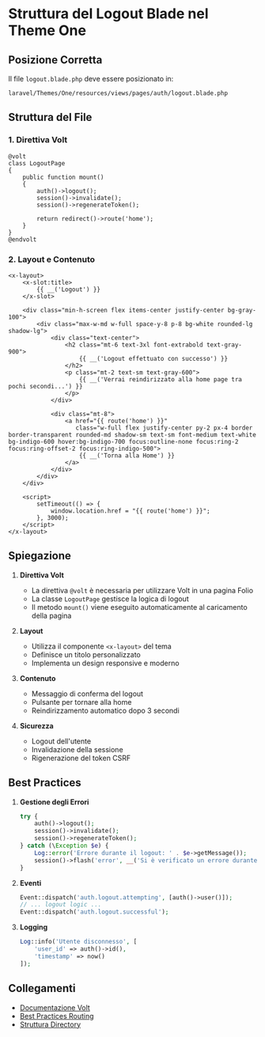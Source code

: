 # Struttura del Logout Blade nel Theme One

## Posizione Corretta
Il file `logout.blade.php` deve essere posizionato in:
```
laravel/Themes/One/resources/views/pages/auth/logout.blade.php
```

## Struttura del File

### 1. Direttiva Volt
```blade
@volt
class LogoutPage
{
    public function mount()
    {
        auth()->logout();
        session()->invalidate();
        session()->regenerateToken();
        
        return redirect()->route('home');
    }
}
@endvolt
```

### 2. Layout e Contenuto
```blade
<x-layout>
    <x-slot:title>
        {{ __('Logout') }}
    </x-slot>

    <div class="min-h-screen flex items-center justify-center bg-gray-100">
        <div class="max-w-md w-full space-y-8 p-8 bg-white rounded-lg shadow-lg">
            <div class="text-center">
                <h2 class="mt-6 text-3xl font-extrabold text-gray-900">
                    {{ __('Logout effettuato con successo') }}
                </h2>
                <p class="mt-2 text-sm text-gray-600">
                    {{ __('Verrai reindirizzato alla home page tra pochi secondi...') }}
                </p>
            </div>

            <div class="mt-8">
                <a href="{{ route('home') }}" 
                   class="w-full flex justify-center py-2 px-4 border border-transparent rounded-md shadow-sm text-sm font-medium text-white bg-indigo-600 hover:bg-indigo-700 focus:outline-none focus:ring-2 focus:ring-offset-2 focus:ring-indigo-500">
                    {{ __('Torna alla Home') }}
                </a>
            </div>
        </div>
    </div>

    <script>
        setTimeout(() => {
            window.location.href = "{{ route('home') }}";
        }, 3000);
    </script>
</x-layout>
```

## Spiegazione

1. **Direttiva Volt**
   - La direttiva `@volt` è necessaria per utilizzare Volt in una pagina Folio
   - La classe `LogoutPage` gestisce la logica di logout
   - Il metodo `mount()` viene eseguito automaticamente al caricamento della pagina

2. **Layout**
   - Utilizza il componente `<x-layout>` del tema
   - Definisce un titolo personalizzato
   - Implementa un design responsive e moderno

3. **Contenuto**
   - Messaggio di conferma del logout
   - Pulsante per tornare alla home
   - Reindirizzamento automatico dopo 3 secondi

4. **Sicurezza**
   - Logout dell'utente
   - Invalidazione della sessione
   - Rigenerazione del token CSRF

## Best Practices

1. **Gestione degli Errori**
   ```php
   try {
       auth()->logout();
       session()->invalidate();
       session()->regenerateToken();
   } catch (\Exception $e) {
       Log::error('Errore durante il logout: ' . $e->getMessage());
       session()->flash('error', __('Si è verificato un errore durante il logout'));
   }
   ```

2. **Eventi**
   ```php
   Event::dispatch('auth.logout.attempting', [auth()->user()]);
   // ... logout logic ...
   Event::dispatch('auth.logout.successful');
   ```

3. **Logging**
   ```php
   Log::info('Utente disconnesso', [
       'user_id' => auth()->id(),
       'timestamp' => now()
   ]);
   ```

## Collegamenti

- [Documentazione Volt](./VOLT_LOGOUT.md)
- [Best Practices Routing](./ROUTING_BEST_PRACTICES.md)
- [Struttura Directory](./DIRECTORY_STRUCTURE_CHECKLIST.md) 